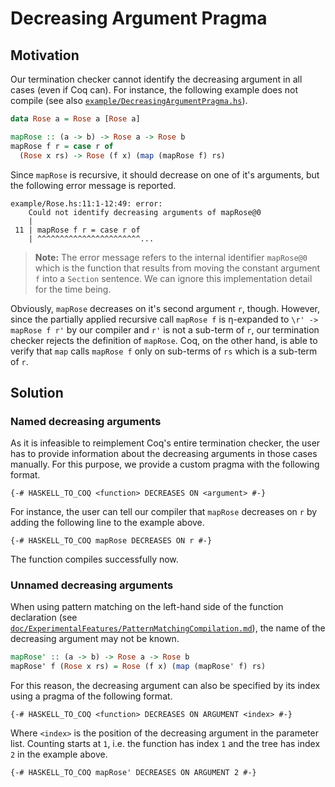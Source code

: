 # Decreasing Argument Pragma

## Motivation

Our termination checker cannot identify the decreasing argument in all cases (even if Coq can).
For instance, the following example does not compile (see also [`example/DecreasingArgumentPragma.hs`][]).

```haskell
data Rose a = Rose a [Rose a]

mapRose :: (a -> b) -> Rose a -> Rose b
mapRose f r = case r of
  (Rose x rs) -> Rose (f x) (map (mapRose f) rs)
```

Since `mapRose` is recursive, it should decrease on one of it's arguments, but the following error message is reported.

```
example/Rose.hs:11:1-12:49: error:
    Could not identify decreasing arguments of mapRose@0
    |
 11 | mapRose f r = case r of
    | ^^^^^^^^^^^^^^^^^^^^^^^...
```

> **Note:** The error message refers to the internal identifier `mapRose@0` which is the function that results from moving the constant argument `f` into a `Section` sentence.
> We can ignore this implementation detail for the time being.

Obviously, `mapRose` decreases on it's second argument `r`, though.
However, since the partially applied recursive call `mapRose f` is η-expanded to `\r' -> mapRose f r'` by our compiler and `r'` is not a sub-term of `r`, our termination checker rejects the definition of `mapRose`.
Coq, on the other hand, is able to verify that `map` calls `mapRose f` only on sub-terms of `rs` which is a sub-term of `r`.

## Solution

### Named decreasing arguments

As it is infeasible to reimplement Coq's entire termination checker, the user has to provide information about the decreasing arguments in those cases manually.
For this purpose, we provide a custom pragma with the following format.

```
{-# HASKELL_TO_COQ <function> DECREASES ON <argument> #-}
```

For instance, the user can tell our compiler that `mapRose` decreases on `r` by adding the following line to the example above.

```
{-# HASKELL_TO_COQ mapRose DECREASES ON r #-}
```

The function compiles successfully now.

### Unnamed decreasing arguments

When using pattern matching on the left-hand side of the function declaration (see [`doc/ExperimentalFeatures/PatternMatchingCompilation.md`][]), the name of the decreasing argument may not be known.

```haskell
mapRose' :: (a -> b) -> Rose a -> Rose b
mapRose' f (Rose x rs) = Rose (f x) (map (mapRose' f) rs)
```

For this reason, the decreasing argument can also be specified by its index using a pragma of the following format.

```
{-# HASKELL_TO_COQ <function> DECREASES ON ARGUMENT <index> #-}
```

Where `<index>` is the position of the decreasing argument in the parameter list.
Counting starts at `1`, i.e. the function has index `1` and the tree has index `2` in the example above.

```
{-# HASKELL_TO_COQ mapRose' DECREASES ON ARGUMENT 2 #-}
```

[`doc/ExperimentalFeatures/PatternMatchingCompilation.md`]: ../ExperimentalFeatures/PatternMatchingCompilation.md
[`example/DecreasingArgumentPragma.hs`]: ../../example/DecreasingArgumentPragma.hs
